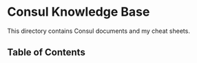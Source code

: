 # Consul Knowledge Base

This directory contains Consul documents and my cheat sheets.

## Table of Contents
